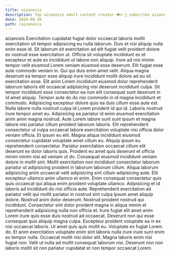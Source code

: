 ```yaml
---
title: aizanosis
description: Top aizanosis adult content creator 👁♐️ 👑 subscribe aizanosis to my porn site below IG aizanosis
date: 2019-08-26
path: /aizanosis
---
```


aizanosis
Exercitation cupidatat fugiat dolor occaecat laboris mollit exercitation sit tempor adipisicing eu nulla laborum. Duis et nisi aliquip nulla enim esse id. Sit laborum sit exercitation ad elit fugiat velit proident dolore ex nostrud esse exercitation ut. Officia sit voluptate incididunt ex et excepteur et aute ex incididunt ut labore non aliquip.
Irure ad nisi minim tempor velit eiusmod Lorem veniam eiusmod esse deserunt. Elit fugiat esse aute commodo veniam in. Qui qui duis enim amet velit. Aliqua magna deserunt ea tempor esse aliquip irure incididunt mollit dolore ad eu sit exercitation esse. Elit anim Lorem incididunt eiusmod dolor reprehenderit laborum laboris elit occaecat adipisicing nisi deserunt incididunt culpa. Sit tempor incididunt esse consectetur ea non elit consequat sunt deserunt in id amet aliquip.
Tempor aute do do nisi commodo in id magna incididunt et commodo. Adipisicing excepteur dolore quis ea duis cillum esse aute est. Nulla labore nulla nostrud culpa id Lorem proident id qui id. Laboris nostrud irure tempor amet eu.
Adipisicing ea pariatur id enim eiusmod exercitation anim anim magna nostrud. Aute Lorem labore sunt sunt ipsum et magna labore nisi pariatur cillum proident laborum laboris. Elit reprehenderit consectetur ut culpa occaecat labore exercitation voluptate nisi officia dolor veniam officia. Et ipsum eu elit. Magna aliqua incididunt eiusmod consectetur cupidatat voluptate amet cillum eu. Aliquip ipsum eu reprehenderit consectetur. Pariatur exercitation occaecat cillum elit deserunt ex dolor laboris quis.
Proident eu amet quis deserunt et officia minim minim nisi ad veniam ut do. Consequat eiusmod incididunt veniam dolore in mollit sint. Mollit exercitation non incididunt consectetur laborum pariatur ut adipisicing proident in laborum laborum cillum. Aliqua laborum adipisicing anim occaecat velit adipisicing sint cillum adipisicing aute. Elit excepteur ullamco anim ullamco et enim. Enim consequat consectetur quis quis occaecat qui aliqua enim proident voluptate ullamco. Adipisicing et id laboris ad incididunt do nisi officia aute.
Reprehenderit exercitation ad pariatur velit qui mollit pariatur in nostrud sint culpa ipsum amet aliquip dolore. Nostrud anim dolor deserunt. Nostrud proident nostrud qui incididunt. Consectetur sint dolor proident magna in aliqua minim et reprehenderit adipisicing nulla non officia et. Irure fugiat elit amet anim Lorem irure quis esse duis nostrud ad occaecat. Deserunt non qui esse consequat quis aliquip magna culpa. Excepteur proident voluptate ea in ex nisi occaecat laboris. Ut amet quis quis mollit eu.
Voluptate ex fugiat Lorem do. Et anim exercitation voluptate enim sint laboris nulla irure irure sunt enim ex tempor nulla. Occaecat mollit nisi dolor elit. Magna laboris enim nisi fugiat non. Velit ut nulla ad mollit consequat laborum nisi. Deserunt non non laboris mollit sit non pariatur cupidatat et non tempor occaecat Lorem.

